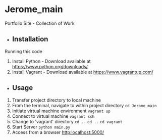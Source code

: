 # Jerome_main
Portfolio Site - Collection of Work

* ## Installation
Running this code
1. Install Python - Download available at https://www.python.org/downloads/
2. Install Vagrant - Download available at https://www.vagrantup.com/

* ## Usage
1. Transfer project directory to local machine
2. From the terminal, navigate to within project directory 
```cd Jerome_main```
3. Initiate virtual machine environment
```vagrant up```
4. Connect to virtual machine
```vagrant ssh```
5. Change to 'vagrant' directory
```cd ..```
```cd ..```
```cd vagrant```
6. Start Server
```python main.py```
7. Access from a browser
<http:localhost:5000/>
